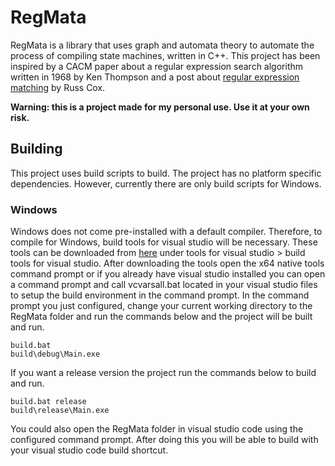 # RegMata
RegMata is a library that uses graph and automata theory to automate the process of compiling state machines, written in C++. This project has been inspired by a CACM paper about a regular expression search algorithm written in 1968 by Ken Thompson and a post about [regular expression matching](https://swtch.com/~rsc/regexp/regexp1.html) by Russ Cox. 

**Warning: this is a project made for my personal use. Use  it at your own risk.**

## Building
This project uses build scripts to build. The project has no platform specific dependencies. However, currently there are only build scripts for Windows. 

### Windows
Windows does not come pre-installed with a default compiler. Therefore, to compile for Windows, build tools for visual studio will be necessary. These tools can be downloaded from [here](https://visualstudio.microsoft.com/downloads/#build-tools-for-visual-studio-2022) under tools for visual studio > build tools for visual studio. After downloading the tools open the x64 native tools command prompt or if you already have visual studio installed you can open a command prompt and call vcvarsall.bat located in your visual studio files to setup the build environment in the command prompt. In the command prompt you just configured, change your current working directory to the RegMata folder and run the commands below and the project will be built and run.

    build.bat
    build\debug\Main.exe
    
If you want a release version the project run the commands below to build and run.

    build.bat release
    build\release\Main.exe

You could also open the RegMata folder in visual studio code using the configured command prompt. After doing this you will be able to build with your visual studio code build shortcut. 